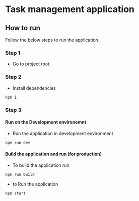# Task management application

## How to run

Follow the below steps to run the application.

### Step 1

- Go to project root.

### Step 2

- Install dependencies

```bash
npm i
```

### Step 3

#### Run on the Development environemnt

- Run the application in development environment

```bash
npm run dev
```

#### Build the application and run (for production)

- To build the application run

```bash
npm run build
```

- to Run the application

```bash
npm start
```
